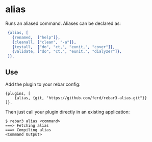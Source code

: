 alias
=====

Runs an aliased command. Aliases can be declared as:

```erlang
 {alias, [
   {renamed,  ["help"]},
   {cleanall, ["clean", "-a"]},
   {testall,  ["do", "ct,", "eunit,", "cover"]},
   {validate, ["do", "ct,", "eunit,", "dialyzer"]},
 ]}.
```

Use
---

Add the plugin to your rebar config:

    {plugins, [
        {alias, {git, "https://github.com/ferd/rebar3-alias.git"}}
    ]}.

Then just call your plugin directly in an existing application:


    $ rebar3 alias <command>
    ===> Fetching alias
    ===> Compiling alias
    <Command Output>
